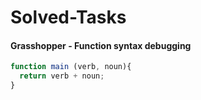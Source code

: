 # Solved-Tasks
#### Grasshopper - Function syntax debugging

````javascript
function main (verb, noun){
  return verb + noun;
}
````



